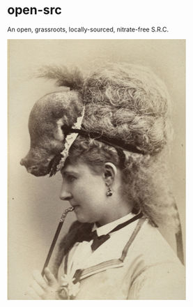 open-src
========

An open, grassroots, locally-sourced, nitrate-free S.R.C. 

<img src="./squirrelHat.jpg">
